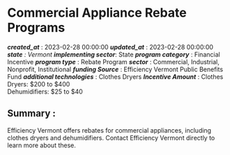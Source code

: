 # Commercial Appliance Rebate Programs 
 ***created_at*** : 2023-02-28 00:00:00 
 ***updated_at*** : 2023-02-28 00:00:00 
 ***state** : Vermont 
 **implementing sector***: State 
 ***program category*** : Financial Incentive 
 ***program type*** : Rebate Program 
 ***sector*** : Commercial, Industrial, Nonprofit, Institutional 
 ***funding Source*** : Efficiency Vermont Public Benefits Fund 
 ***additional technologies*** : Clothes Dryers 
 ***Incentive Amount*** : Clothes Dryers: $200 to $400  
Dehumidifiers: $25 to $40

 
 ## Summary : 
 Efficiency Vermont offers rebates for commercial appliances, including clothes
dryers and dehumidifiers. Contact Efficiency Vermont directly to learn more
about these.

 
 